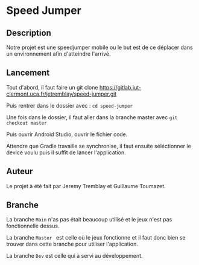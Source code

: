 # Speed Jumper

## Description

Notre projet est une speedjumper mobile ou le but est de ce déplacer dans un environnement afin d'atteindre l'arrivé.

## Lancement

Tout d'abord, il faut faire un git clone https://gitlab.iut-clermont.uca.fr/jetremblay/speed-jumper.git

Puis rentrer dans le dossier avec : ```cd speed-jumper```

Une fois dans le dossier, il faut aller dans la branche master avec ```git checkout master```

Puis ouvrir Android Studio, ouvrir le fichier code.

Attendre que Gradle travaille se synchronise, il faut ensuite séléctionner le device voulu puis il suffit de lancer l'application.

## Auteur 

Le projet à été fait par Jeremy Tremblay et Guillaume Toumazet.

## Branche 

La branche ``Main`` n'as pas était beaucoup utilisé et le jeux n'est pas fonctionnelle dessus.

La branche ``Master `` est celle où le jeux fonctionne et il faut donc bien se trouver dans cette branche pour utiliser l'application.

La branche ``Dev`` est celle qui à servi au développement.